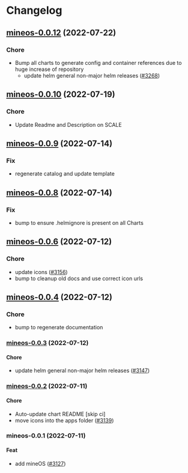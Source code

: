 # Changelog



## [mineos-0.0.12](https://github.com/truecharts/apps/compare/mineos-0.0.10...mineos-0.0.12) (2022-07-22)

### Chore

- Bump all charts to generate config and container references due to huge increase of repository
  - update helm general non-major helm releases ([#3268](https://github.com/truecharts/apps/issues/3268))



## [mineos-0.0.10](https://github.com/truecharts/apps/compare/mineos-0.0.9...mineos-0.0.10) (2022-07-19)

### Chore

- Update Readme and Description on SCALE



## [mineos-0.0.9](https://github.com/truecharts/apps/compare/mineos-0.0.8...mineos-0.0.9) (2022-07-14)

### Fix

- regenerate catalog and update template



## [mineos-0.0.8](https://github.com/truecharts/apps/compare/mineos-0.0.6...mineos-0.0.8) (2022-07-14)

### Fix

- bump to ensure .helmignore is present on all Charts



## [mineos-0.0.6](https://github.com/truecharts/apps/compare/mineos-0.0.4...mineos-0.0.6) (2022-07-12)

### Chore

- update icons ([#3156](https://github.com/truecharts/apps/issues/3156))
- bump to cleanup old docs and use correct icon urls



## [mineos-0.0.4](https://github.com/truecharts/apps/compare/mineos-0.0.3...mineos-0.0.4) (2022-07-12)

### Chore

- bump to regenerate documentation



<a name="mineos-0.0.3"></a>
### [mineos-0.0.3](https://github.com/truecharts/apps/compare/mineos-0.0.2...mineos-0.0.3) (2022-07-12)

#### Chore

* update helm general non-major helm releases ([#3147](https://github.com/truecharts/apps/issues/3147))



<a name="mineos-0.0.2"></a>
### [mineos-0.0.2](https://github.com/truecharts/apps/compare/mineos-0.0.1...mineos-0.0.2) (2022-07-11)

#### Chore

* Auto-update chart README [skip ci]
* move icons into the apps folder ([#3139](https://github.com/truecharts/apps/issues/3139))



<a name="mineos-0.0.1"></a>
### mineos-0.0.1 (2022-07-11)

#### Feat

* add mineOS ([#3127](https://github.com/truecharts/apps/issues/3127))
